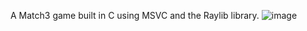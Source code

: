 A Match3 game built in C using MSVC and the Raylib library.
![image](https://github.com/user-attachments/assets/4471f61c-5f8e-4893-ac48-e0df37e6bced)
